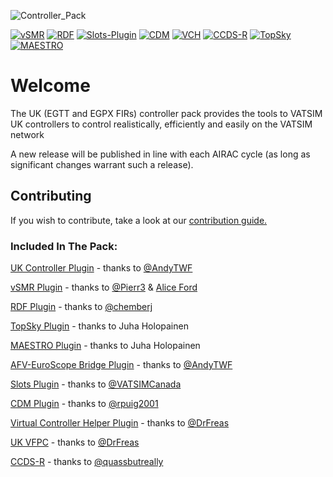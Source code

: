 ![Controller_Pack](https://github.com/kye-taylor/uk-controller-pack/assets/46931474/7c2daddf-118e-4601-bacc-78c25ca4a748)

[![vSMR](https://img.shields.io/endpoint?url=https://raw.githubusercontent.com/VATSIM-UK/uk-controller-pack/main/.github/badges/vSMR.json)](https://github.com/AliceFord/vSMR/releases)
[![RDF](https://img.shields.io/endpoint?url=https://raw.githubusercontent.com/VATSIM-UK/uk-controller-pack/main/.github/badges/RDF.json)](https://github.com/KingfuChan/RDF/releases)
[![Slots-Plugin](https://img.shields.io/endpoint?url=https://raw.githubusercontent.com/VATSIM-UK/uk-controller-pack/main/.github/badges/Slots-Plugin.json)](https://github.com/VATSIMCanada/Slots-Plugin/releases)
[![CDM](https://img.shields.io/endpoint?url=https://raw.githubusercontent.com/VATSIM-UK/uk-controller-pack/main/.github/badges/CDM.json)](https://github.com/rpuig2001/CDM/releases)
[![VCH](https://img.shields.io/endpoint?url=https://raw.githubusercontent.com/VATSIM-UK/uk-controller-pack/main/.github/badges/VCH.json)](https://github.com/DrFreas/VCH/releases)
[![CCDS-R](https://img.shields.io/endpoint?url=https://raw.githubusercontent.com/VATSIM-UK/uk-controller-pack/main/.github/badges/CCDS-R.json)](https://github.com/quassbutreally/EuroScope-CCDS-R/releases)
[![TopSky](https://img.shields.io/endpoint?url=https://raw.githubusercontent.com/VATSIM-UK/uk-controller-pack/main/.github/badges/TopSky.json)](https://forum.vatsim-scandinavia.org/t/plugins)
[![MAESTRO](https://img.shields.io/endpoint?url=https://raw.githubusercontent.com/VATSIM-UK/uk-controller-pack/main/.github/badges/MAESTRO.json)](https://forum.vatsim-scandinavia.org/t/plugins)


# Welcome
The UK (EGTT and EGPX FIRs) controller pack provides the tools to VATSIM UK controllers to control realistically, efficiently and easily on the VATSIM network

A new release will be published in line with each AIRAC cycle (as long as significant changes warrant such a release).

## Contributing
If you wish to contribute, take a look at our [contribution guide.](https://github.com/VATSIM-UK/uk-controller-pack/blob/main/Contributing.md)

### Included In The Pack:
[UK Controller Plugin](https://github.com/VATSIM-UK/uk-controller-plugin) - thanks to [@AndyTWF](https://github.com/AndyTWF)

[vSMR Plugin](https://github.com/AliceFord/vSMR) - thanks to [@Pierr3](https://github.com/pierr3) & [Alice Ford](https://github.com/AliceFord)

[RDF Plugin](https://github.com/chembergj/RDF) - thanks to [@chemberj](https://github.com/chembergj)

[TopSky Plugin](https://forum.vatsim-scandinavia.org/t/topsky) - thanks to Juha Holopainen

[MAESTRO Plugin](https://forum.vatsim-scandinavia.org/t/MAESTRO) - thanks to Juha Holopainen

[AFV-EuroScope Bridge Plugin](https://github.com/AndyTWF/afv-euroscope-bridge) - thanks to [@AndyTWF](https://github.com/AndyTWF)

[Slots Plugin](https://github.com/VATSIMCanada/Slots-Plugin) - thanks to [@VATSIMCanada](https://github.com/VATSIMCanada)

[CDM Plugin](https://github.com/rpuig2001/CDM) - thanks to [@rpuig2001](https://github.com/rpuig2001)

[Virtual Controller Helper Plugin](https://github.com/DrFreas/VCH) - thanks to [@DrFreas](https://github.com/DrFreas)

[UK VFPC](https://github.com/VFPC/VFPC) - thanks to [@DrFreas](https://github.com/lennycolton)

[CCDS-R](https://github.com/quassbutreally/EuroScope-CCDS-R) - thanks to [@quassbutreally](https://github.com/quassbutreally)
